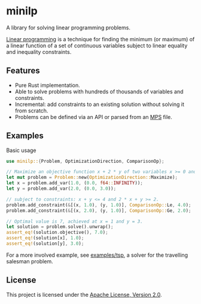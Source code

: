 # minilp

A library for solving linear programming problems.

[Linear programming](https://en.wikipedia.org/wiki/Linear_programming) is a technique for
finding the minimum (or maximum) of a linear function of a set of continuous variables
subject to linear equality and inequality constraints.

## Features

* Pure Rust implementation.
* Able to solve problems with hundreds of thousands of variables and constraints.
* Incremental: add constraints to an existing solution without solving it from scratch.
* Problems can be defined via an API or parsed from an
  [MPS](https://en.wikipedia.org/wiki/MPS_(format)) file.

## Examples

Basic usage

```rust
use minilp::{Problem, OptimizationDirection, ComparisonOp};

// Maximize an objective function x + 2 * y of two variables x >= 0 and 0 <= y <= 3
let mut problem = Problem::new(OptimizationDirection::Maximize);
let x = problem.add_var(1.0, (0.0, f64::INFINITY));
let y = problem.add_var(2.0, (0.0, 3.0));

// subject to constraints: x + y <= 4 and 2 * x + y >= 2.
problem.add_constraint(&[(x, 1.0), (y, 1.0)], ComparisonOp::Le, 4.0);
problem.add_constraint(&[(x, 2.0), (y, 1.0)], ComparisonOp::Ge, 2.0);

// Optimal value is 7, achieved at x = 1 and y = 3.
let solution = problem.solve().unwrap();
assert_eq!(solution.objective(), 7.0);
assert_eq!(solution[x], 1.0);
assert_eq!(solution[y], 3.0);
```

For a more involved example, see [examples/tsp](examples#tsp), a solver for the travelling
salesman problem.

## License

This project is licensed under the [Apache License, Version 2.0](./LICENSE).
